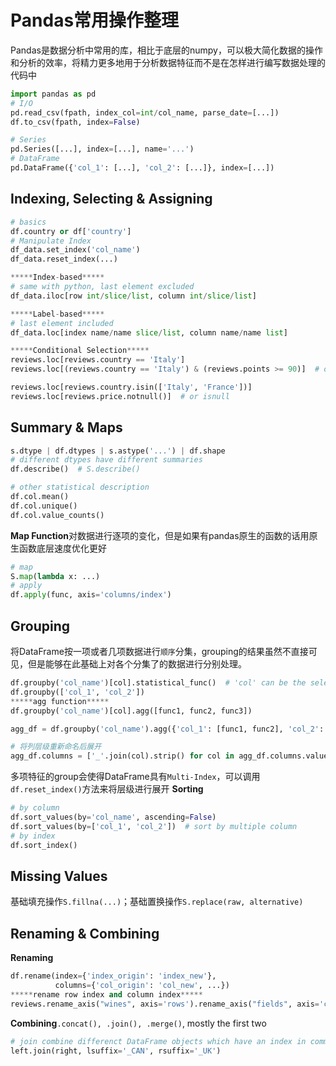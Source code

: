 # Pandas常用操作整理  
Pandas是数据分析中常用的库，相比于底层的numpy，可以极大简化数据的操作和分析的效率，将精力更多地用于分析数据特征而不是在怎样进行编写数据处理的代码中  
```python
import pandas as pd
# I/O
pd.read_csv(fpath, index_col=int/col_name, parse_date=[...])
df.to_csv(fpath, index=False)

# Series
pd.Series([...], index=[...], name='...')
# DataFrame
pd.DataFrame({'col_1': [...], 'col_2': [...]}, index=[...])
```
## Indexing, Selecting & Assigning  
```python
# basics
df.country or df['country']
# Manipulate Index
df_data.set_index('col_name')
df_data.reset_index(...)

*****Index-based*****
# same with python, last element excluded
df_data.iloc[row int/slice/list, column int/slice/list]

*****Label-based*****
# last element included
df_data.loc[index name/name slice/list, column name/name list]

*****Conditional Selection*****
reviews.loc[reviews.country == 'Italy']
reviews.loc[(reviews.country == 'Italy') & (reviews.points >= 90)]  # or '|'

reviews.loc[reviews.country.isin(['Italy', 'France'])]
reviews.loc[reviews.price.notnull()]  # or isnull
```
## Summary & Maps  
```python
s.dtype | df.dtypes | s.astype('...') | df.shape
# different dtypes have different summaries
df.describe()  # S.describe()

# other statistical description
df.col.mean()
df.col.unique()
df.col.value_counts()
```
**Map Function**对数据进行逐项的变化，但是如果有pandas原生的函数的话用原生函数底层速度优化更好  
```python
# map
S.map(lambda x: ...)
# apply
df.apply(func, axis='columns/index')
```
## Grouping  
将DataFrame按一项或者几项数据进行`顺序`分集，grouping的结果虽然不直接可见，但是能够在此基础上对各个分集了的数据进行分别处理。  
```python
df.groupby('col_name')[col].statistical_func()  # 'col' can be the selected group col or other cols
df.groupby(['col_1', 'col_2'])
*****agg function*****
df.groupby('col_name')[col].agg([func1, func2, func3])

agg_df = df.groupby('col_name').agg({'col_1': [func1, func2], 'col_2': [func3, func4]})

# 将列层级重新命名后展开
agg_df.columns = ['_'.join(col).strip() for col in agg_df.columns.values]
```
多项特征的group会使得DataFrame具有`Multi-Index`，可以调用`df.reset_index()`方法来将层级进行展开
**Sorting**
```python
# by column
df.sort_values(by='col_name', ascending=False)
df.sort_values(by=['col_1', 'col_2'])  # sort by multiple column
# by index
df.sort_index()
```
## Missing Values  
基础填充操作`S.fillna(...)`；基础置换操作`S.replace(raw, alternative)`  
## Renaming & Combining  
**Renaming**  
```python
df.rename(index={'index_origin': 'index_new'},
          columns={'col_origin': 'col_new', ...})
*****rename row index and column index*****
reviews.rename_axis("wines", axis='rows').rename_axis("fields", axis='columns')
```
**Combining**`.concat(), .join(), .merge()`, mostly the first two  
```python
# join combine differenct DataFrame objects which have an index in common
left.join(right, lsuffix='_CAN', rsuffix='_UK')
```
